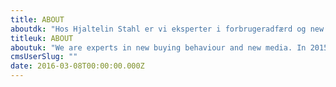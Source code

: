 ```yaml
---
title: ABOUT
aboutdk: "Hos Hjaltelin Stahl er vi eksperter i forbrugeradfærd og new media. I 2015 følger forbrugerne ikke en lineær købsadfærd, men gennemgår i stedet en semikaotisk købsproces, hvor de møder dit og dine konkurrenters brand i mange forskellige connection points. Online og offline.\nSkarp og gennemtrængende kommunikation i paid, owned og earned media på tværs af disse connection points er essentielt for at vinde.\n\nSom kunde hos Hjaltelin Stahl får du derfor et dedikeret cross media team, ledet af en Client Service Director, en Creative Lead og en Project Manager, suppleret af de rette specialister fra dialog, social og digital.\n\nVi kan fungere som dit cross media bureau eller du kan vælge os som dit specialistbureau i én af vores nedenstående kompetencer."
titleuk: ABOUT
aboutuk: "We are experts in new buying behaviour and new media. In 2015 people do not go through linear buying processes but engage in semi-chaotic connections with yours and your competitors brands. Cut through communication in Paid, Owned and Earned media across these connection points is the key to winning. Therefore as a client in Hjaltelin Stahl you get a dedicated cross media Brand Team.\n\nIt's headed by a Client Service Director, Creative Lead and Project Manager, and supported by relevant specialists from planning, dialog, social and digital.\n\nYou can choose Hjaltelin Stahl as your cross media agency or as you specialist agency in one of our below competencies."
cmsUserSlug: ""
date: 2016-03-08T00:00:00.000Z
---
```


